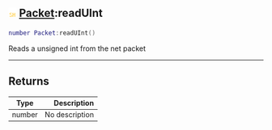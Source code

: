 ## ![shared](../../.gitbook/assets/shared.png) [Packet](https://iaswiki.rawr.dev/readme/packet):readUInt

```lua
number Packet:readUInt()
```

Reads a unsigned int from the net packet

------
## Returns

| Type   | Description |
| ------ | ----------: |
| number | No description |

